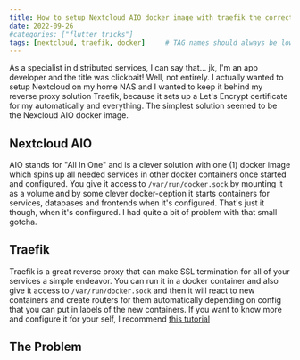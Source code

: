 ```yaml
---
title: How to setup Nextcloud AIO docker image with traefik the correct way
date: 2022-09-26
#categories: ["flutter tricks"]
tags: [nextcloud, traefik, docker]     # TAG names should always be lowercase
---
```

As a specialist in distributed services, I can say that... jk, I'm an app developer and the title was clickbait! Well, not entirely. I actually wanted to setup Nextcloud on my home NAS and I wanted to keep it behind my reverse proxy solution Traefik, because it sets up a Let's Encrypt certificate for my automatically and everything. The simplest solution seemed to be the Nexcloud AIO docker image.

## Nextcloud AIO
AIO stands for "All In One" and is a clever solution with one (1) docker image which spins up all needed services in other docker containers once started and configured. You give it access to `/var/run/docker.sock` by mounting it as a volume and by some clever docker-ception it starts containers for services, databases and frontends when it's configured. That's just it though, when it's confirgured. I had quite a bit of problem with that small gotcha.

## Traefik
Traefik is a great reverse proxy that can make SSL termination for all of your services a simple endeavor. You can run it in a docker container and also give it access to `/var/run/docker.sock` and then it will react to new containers and create routers for them automatically depending on config that you can put in labels of the new containers. If you want to know more and configure it for your self, I recommend [this tutorial](https://www.digitalocean.com/community/tutorials/how-to-use-traefik-v2-as-a-reverse-proxy-for-docker-containers-on-ubuntu-20-04)

## The Problem